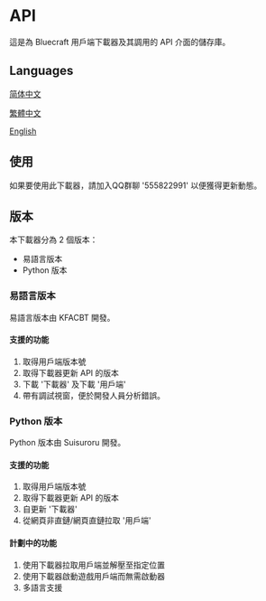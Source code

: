 # API

這是為 Bluecraft 用戶端下載器及其調用的 API 介面的儲存庫。

## Languages

[简体中文](https://github.com/Bluecraft-Server/API/blob/main/multi-languages/zh_hans.md)

[繁體中文](https://github.com/Bluecraft-Server/API/blob/main/multi-languages/zh_hant.md)

[English](https://github.com/Bluecraft-Server/API/blob/main/multi-languages/en.md)

## 使用

如果要使用此下載器，請加入QQ群聊 '555822991' 以便獲得更新動態。

## 版本

本下載器分為 2 個版本：
 - 易語言版本
 - Python 版本

### 易語言版本

易語言版本由 KFACBT 開發。

#### 支援的功能

1. 取得用戶端版本號
2. 取得下載器更新 API 的版本
3. 下載 '下載器' 及下載 '用戶端'
4. 帶有調試視窗，便於開發人員分析錯誤。

### Python 版本

Python 版本由 Suisuroru 開發。

#### 支援的功能

1. 取得用戶端版本號
2. 取得下載器更新 API 的版本
3. 自更新 '下載器'
4. 從網頁非直鏈/網頁直鏈拉取 '用戶端'

#### 計劃中的功能

1. 使用下載器拉取用戶端並解壓至指定位置
2. 使用下載器啟動遊戲用戶端而無需啟動器
3. 多語言支援